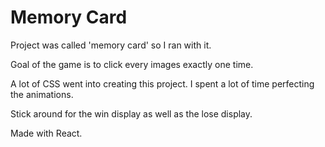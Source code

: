 # Memory Card

Project was called 'memory card' so I ran with it. 

Goal of the game is to click every images exactly one time. 

A lot of CSS went into creating this project. I spent a lot of time perfecting the animations.

Stick around for the win display as well as the lose display.

Made with React.